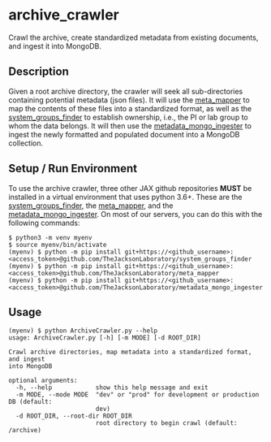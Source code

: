 # archive_crawler
Crawl the archive, create standardized metadata from existing documents, and ingest it into MongoDB.

## Description
Given a root archive directory, the crawler will seek all sub-directories containing potential metadata (json files). It will use the [meta_mapper](https://github.com/TheJacksonLaboratory/meta_mapper) to map the contents of these files into a standardized format, as well as the [system_groups_finder](https://github.com/TheJacksonLaboratory/system_groups_finder) to establish ownership, i.e., the PI or lab group to whom the data belongs. It will then use the [metadata_mongo_ingester](https://github.com/TheJacksonLaboratory/metadata_mongo_ingester) to ingest the newly formatted and populated document into a MongoDB collection.

## Setup / Run Environment

To use the archive crawler, three other JAX github repositories **MUST** be installed in a virtual environment that uses python 3.6+. These are the [system_groups_finder](https://github.com/TheJacksonLaboratory/system_groups_finder), the [meta_mapper](https://github.com/TheJacksonLaboratory/meta_mapper), and the [metadata_mongo_ingester](https://github.com/TheJacksonLaboratory/metadata_mongo_ingester). On most of our servers, you can do this with the following commands:
```
$ python3 -m venv myenv
$ source myenv/bin/activate
(myenv) $ python -m pip install git+https://<github_username>:<access_token>@github.com/TheJacksonLaboratory/system_groups_finder
(myenv) $ python -m pip install git+https://<github_username>:<access_token>@github.com/TheJacksonLaboratory/meta_mapper
(myenv) $ python -m pip install git+https://<github_username>:<access_token>@github.com/TheJacksonLaboratory/metadata_mongo_ingester
```


## Usage
```
(myenv) $ python ArchiveCrawler.py --help
usage: ArchiveCrawler.py [-h] [-m MODE] [-d ROOT_DIR]

Crawl archive directories, map metadata into a standardized format, and ingest
into MongoDB

optional arguments:
  -h, --help            show this help message and exit
  -m MODE, --mode MODE  "dev" or "prod" for development or production DB (default:
                        dev)
  -d ROOT_DIR, --root-dir ROOT_DIR
                        root directory to begin crawl (default: /archive)
```


